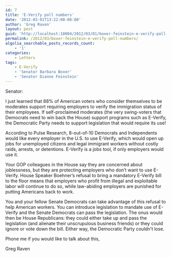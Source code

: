 ```yaml
---
id: 7
title: 'E-Verify poll numbers'
date: '2012-03-01T13:22:00-08:00'
author: 'Greg Raven'
layout: post
guid: 'http://localhost:10004/2012/03/01/boxer-feinstein-e-verify-poll-numbers/'
permalink: /2012/03/boxer-feinstein-e-verify-poll-numbers/
algolia_searchable_posts_records_count:
    - '1'
categories:
    - Letters
tags:
    - E-Verify
    - 'Senator Barbara Boxer'
    - 'Senator Dianne Feinstein'
---
```


Senator:

I just learned that 88% of American voters who consider themselves to be moderates support requiring employers to verify the immigration status of their employees. If self-proclaimed moderates (the very swing-voters that Democrats need to win back the House) support programs such as E-Verify, the Democratic Party needs to support legislation that would require its use!  
  
According to Pulse Research, 8-out-of-10 Democrats and Independents would like every employer in the U.S. to use E-Verify, which would open up jobs for unemployed citizens and legal immigrant workers without costly raids, arrests, or detentions. E-Verify is a jobs tool, if only employers would use it.

Your GOP colleagues in the House say they are concerned about joblessness, but they are protecting employers who don’t want to use E-Verify. House Speaker Boehner’s refusal to bring a mandatory E-Verify bill to the floor means that employers who profit from illegal and exploitable labor will continue to do so, while law-abiding employers are punished for putting Americans back to work.

You and your fellow Senate Democrats can take advantage of this refusal to help American workers. You can introduce legislation to mandate use of E-Verify and the Senate Democrats can pass the legislation. The onus would then be House Republicans: they could either take up and pass the legislation (and alienate their unscrupulous business friends) or they could ignore or vote down the bill. Either way, the Democratic Party couldn’t lose.

Phone me if you would like to talk about this,

Greg Raven